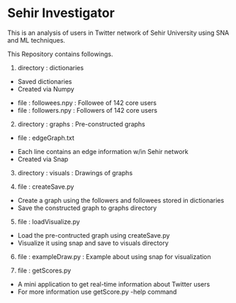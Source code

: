 # Sehir Investigator
This is an analysis of users in Twitter network of Sehir University using SNA and ML techniques.

This Repository contains followings.

  1. directory : dictionaries
  - Saved dictionaries
  - Created via Numpy

  * file : followees.npy : Followee of 142 core users
  * file : followers.npy : Followers of 142 core users

  2. directory : graphs : Pre-constructed graphs
  * file : edgeGraph.txt
  - Each line contains an edge information w/in Sehir network
  - Created via Snap

  3. directory : visuals : Drawings of graphs
  
  4. file : createSave.py
  - Create a graph using the followers and followees stored in dictionaries
  - Save the constructed graph to graphs directory

  5. file : loadVisualize.py
  - Load the pre-contructed graph using createSave.py
  - Visualize it using snap and save to visuals directory

  6. file : exampleDraw.py : Example about using snap for visualization

  7. file : getScores.py
  - A mini application to get real-time information about Twitter users
  - For more information use getScore.py <userName> -help command
